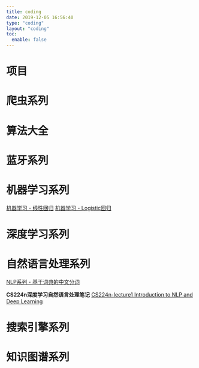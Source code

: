 ```yaml
---
title: coding
date: 2019-12-05 16:56:40
type: "coding"
layout: "coding"
toc: 
  enable: false
---
```


# 项目

# 爬虫系列

# 算法大全

# 蓝牙系列

# 机器学习系列

[机器学习 - 线性回归](https://hiyoungai.com/posts/19883263.html)
[机器学习 - Logistic回归](https://hiyoungai.com/posts/c237bc03.html)

# 深度学习系列

# 自然语言处理系列

[NLP系列 - 基于词典的中文分词](https://hiyoungai.com/posts/9eeee454.html)

**CS224n深度学习自然语言处理笔记**
[CS224n-lecture1 Introduction to NLP and Deep Learning](http://localhost:4000/posts/7a6083ba.html)

# 搜索引擎系列

# 知识图谱系列

